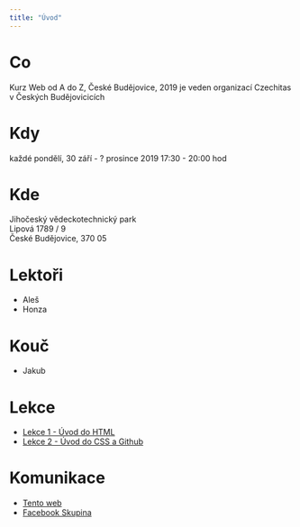 ```yaml
---
title: "Úvod"
---
```


# Co

Kurz Web od A do Z, České Budějovice, 2019 je veden organizací Czechitas v Českých Budějovicicích

# Kdy

každé pondělí, 30 září - ? prosince 2019
17:30 - 20:00 hod

# Kde

Jihočeský vědeckotechnický park  
Lipová 1789 / 9  
České Budějovice, 370 05

# Lektoři

- Aleš
- Honza

# Kouč

- Jakub

# Lekce

- [Lekce 1 - Úvod do HTML](/lekce/lekce1/)
- [Lekce 2 - Úvod do CSS a Github](/lekce/lekce2/)

# Komunikace

- [Tento web](https://czechitaswebcb2019.alesruzicka.eu/)
- [Facebook Skupina](https://www.facebook.com/groups/520434798733390/)

